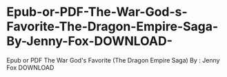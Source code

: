 # Epub-or-PDF-The-War-God-s-Favorite-The-Dragon-Empire-Saga-By-Jenny-Fox-DOWNLOAD-
Epub or PDF The War God's Favorite (The Dragon Empire Saga) By : Jenny Fox DOWNLOAD 
